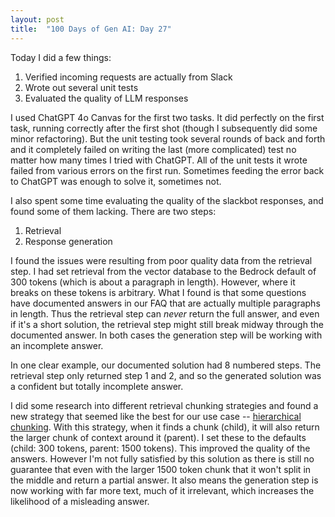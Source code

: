 ```yaml
---
layout: post
title:  "100 Days of Gen AI: Day 27"
---
```


Today I did a few things:
1. Verified incoming requests are actually from Slack
2. Wrote out several unit tests
3. Evaluated the quality of LLM responses

I used ChatGPT 4o Canvas for the first two tasks. It did perfectly on the first task, running correctly after the first shot (though I subsequently did some minor refactoring). But the unit testing took several rounds of back and forth and it completely failed on writing the last (more complicated) test no matter how many times I tried with ChatGPT. All of the unit tests it wrote failed from various errors on the first run. Sometimes feeding the error back to ChatGPT was enough to solve it, sometimes not.

I also spent some time evaluating the quality of the slackbot responses, and found some of them lacking. There are two steps:
1. Retrieval
2. Response generation

I found the issues were resulting from poor quality data from the retrieval step. I had set retrieval from the vector database to the Bedrock default of 300 tokens (which is about a paragraph in length). However, where it breaks on these tokens is arbitrary. What I found is that some questions have documented answers in our FAQ that are actually multiple paragraphs in length. Thus the retrieval step can *never* return the full answer, and even if it's a short solution, the retrieval step might still break midway through the documented answer. In both cases the generation step will be working with an incomplete answer.

In one clear example, our documented solution had 8 numbered steps. The retrieval step only returned step 1 and 2, and so the generated solution was a confident but totally incomplete answer.

I did some research into different retrieval chunking strategies and found a new strategy that seemed like the best for our use case -- [hierarchical chunking](https://docs.aws.amazon.com/bedrock/latest/userguide/kb-chunking-parsing.html). With this strategy, when it finds a chunk (child), it will also return the larger chunk of context around it (parent). I set these to the defaults (child: 300 tokens, parent: 1500 tokens). This improved the quality of the answers. However I'm not fully satisfied by this solution as there is still no guarantee that even with the larger 1500 token chunk that it won't split in the middle and return a partial answer. It also means the generation step is now working with far more text, much of it irrelevant, which increases the likelihood of a misleading answer.
